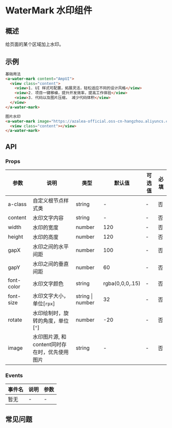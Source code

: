 # WaterMark 水印组件

## 概述

给页面的某个区域加上水印。

## 示例

```html
基础用法
<a-water-mark content="AmpUI">
  <view class="content">
    <view>1. UI 样式可配置，拓展灵活，轻松适应不同的设计风格</view>
    <view>2. 项目一键移植，提升开发效率，提高工作体验</view>
    <view>3. 代码以及图片压缩， 减少代码体积</view>
  </view>
</a-water-mark>

图片水印
<a-water-mark image="https://azalea-official.oss-cn-hangzhou.aliyuncs.com/lingshang.png"  width="{{ 220 }}">
  <view class="content"></view>
</a-water-mark>

```

## API

### Props

| 参数      | 说明                           | 类型    | 默认值 | 可选值 | 必填 |
| --------- | ------------------------------ | ------- | ------ | ------ | ---- |
| a-class   | 自定义根节点样式类             | string  | -      | -      | 否   |
| content   | 水印文字内容             | string  | -      | -      | 否   |
| width   | 水印的宽度             | number  | 120      | -      | 否   |
| height   | 水印的高度             | number  | 120      | -      | 否   |
| gapX   | 水印之间的水平间距            | number  | 100      | -      | 否   |
| gapY   | 水印之间的垂直间距             | number  | 60      | -      | 否   |
| font-color   | 水印文字颜色           | string  | rgba(0,0,0,.15)      | -      | 否   |
| font-size   | 水印文字大小， 单位[`rpx`]           | string \| number  | 32      | -      | 否   |
| rotate   | 水印绘制时，旋转的角度，单位 [`°`]            | number  | -20      | -      | 否   |
| image   | 水印图片源, 和content同时存在时，优先使用图片          | string  | -      | -      | 否   |

### Events

| 事件名 | 说明 | 参数 |
| ------ | ---- | ---- |
| 暂无   | -    | -    |

## 常见问题
